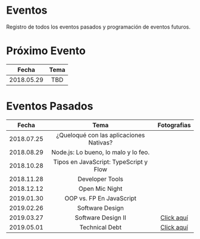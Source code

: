 # Eventos
Registro de todos los eventos pasados y programación de eventos futuros.

# Próximo Evento

|    Fecha   |                   Tema                  |
|:----------:|:---------------------------------------:|
| 2018.05.29 |                   TBD                   |  

# Eventos Pasados

|    Fecha   |                   Tema                  | Fotografias |
|:----------:|:---------------------------------------:|:-----------:|
| 2018.07.25 | ¿Queloqué con las aplicaciones Nativas? |             |
| 2018.08.29 | Node.js: Lo bueno, lo malo y lo feo.    |             |
| 2018.10.28 | Tipos en JavaScript: TypeScript y Flow  |             |
| 2018.11.28 | Developer Tools                         |             |
| 2018.12.12 | Open Mic Night                          |             |
| 2019.01.30 | OOP vs. FP En JavaScript                |             |
| 2019.02.26 | Software Design                         |             |
| 2019.03.27 | Software Design II               |[Click aquí](https://drive.google.com/drive/folders/1BhbAYPlhGHwPXLu5twmlai5HPNEO1mnI?usp=sharing)             |
| 2019.05.01 | Technical Debt                          |[Click aquí](https://drive.google.com/drive/folders/1P_NzUO_nu5q43sfunrcM8kd8We4svUxY?usp=sharing)             |
